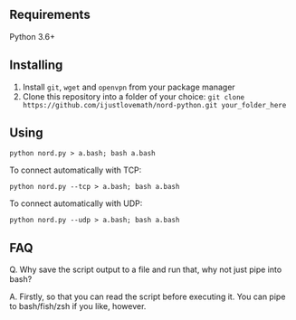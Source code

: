 ## Requirements

Python 3.6+

## Installing

1. Install `git`, `wget` and `openvpn` from your package manager
2. Clone this repository into a folder of your choice: `git clone https://github.com/ijustlovemath/nord-python.git your_folder_here`

## Using

    python nord.py > a.bash; bash a.bash

To connect automatically with TCP:

    python nord.py --tcp > a.bash; bash a.bash

To connect automatically with UDP:

    python nord.py --udp > a.bash; bash a.bash

## FAQ

Q. Why save the script output to a file and run that, why not just pipe into bash?

A. Firstly, so that you can read the script before executing it. You can pipe to bash/fish/zsh if you like, however.
